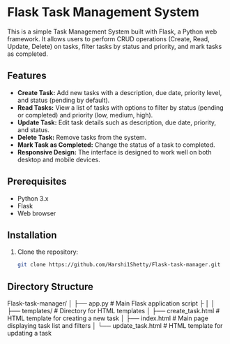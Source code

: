 # Flask Task Management System

This is a simple Task Management System built with Flask, a Python web framework. It allows users to perform CRUD operations (Create, Read, Update, Delete) on tasks, filter tasks by status and priority, and mark tasks as completed.

## Features

- **Create Task:** Add new tasks with a description, due date, priority level, and status (pending by default).
- **Read Tasks:** View a list of tasks with options to filter by status (pending or completed) and priority (low, medium, high).
- **Update Task:** Edit task details such as description, due date, priority, and status.
- **Delete Task:** Remove tasks from the system.
- **Mark Task as Completed:** Change the status of a task to completed.
- **Responsive Design:** The interface is designed to work well on both desktop and mobile devices.

## Prerequisites

- Python 3.x
- Flask
- Web browser

## Installation

1. Clone the repository:

   ```bash
   git clone https://github.com/Harshi1Shetty/Flask-task-manager.git

## Directory Structure

Flask-task-manager/
│
├── app.py                  # Main Flask application script
├
│
│
├── templates/              # Directory for HTML templates
│   ├── create_task.html    # HTML template for creating a new task
│   ├── index.html          # Main page displaying task list and filters
│   └── update_task.html    # HTML template for updating a task
